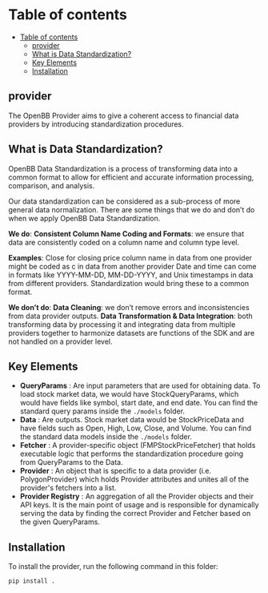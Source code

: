 # Table of contents

- [Table of contents](#table-of-contents)
  - [provider](#provider)
  - [What is Data Standardization?](#what-is-data-standardization)
  - [Key Elements](#key-elements)
  - [Installation](#installation)

## provider

The OpenBB Provider aims to give a coherent access to financial data providers by introducing standardization procedures.

## What is Data Standardization?

OpenBB Data Standardization is a process of transforming data into a common format to allow for efficient and accurate information processing, comparison, and analysis.

Our data standardization can be considered as a sub-process of more general data normalization. There are some things that we do and don’t do when we apply OpenBB Data Standardization.

**We do**:
**Consistent Column Name Coding and Formats**: we ensure that data are consistently coded on a column name and column type level.

**Examples**:
Close for closing price column name in data from one provider might be coded as c in data from another provider Date and time can come in formats like YYYY-MM-DD, MM-DD-YYYY, and Unix timestamps in data from different providers. Standardization would bring these to a common format.

**We don’t do**:
**Data Cleaning**: we don’t remove errors and inconsistencies from data provider outputs.
**Data Transformation & Data Integration**: both transforming data by processing it and integrating data from multiple providers together to harmonize datasets are functions of the SDK and are not handled on a provider level.

## Key Elements

- **QueryParams** : Are input parameters that are used for obtaining data. To load stock market data, we would have StockQueryParams, which would have fields like symbol, start date, and end date. You can find the standard query params inside the `./models` folder.
- **Data** : Are outputs. Stock market data would be StockPriceData and have fields such as Open, High, Low, Close, and Volume. You can find the standard data models inside the `./models` folder.
- **Fetcher** : A provider-specific object (FMPStockPriceFetcher) that holds executable logic that performs the standardization procedure going from QueryParams to the Data.
- **Provider** : An object that is specific to a data provider (i.e. PolygonProvider) which holds Provider attributes and unites all of the provider's fetchers into a list.
- **Provider Registry** : An aggregation of all the Provider objects and their API keys. It is the main point of usage and is responsible for dynamically serving the data by finding the correct Provider and Fetcher based on the given QueryParams.

## Installation

To install the provider, run the following command in this folder:

```bash
pip install .
```
